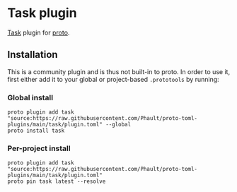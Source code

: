 # Task plugin

[Task](https://taskfile.dev) plugin for [proto](https://github.com/moonrepo/proto).

## Installation

This is a community plugin and is thus not built-in to proto. In order to use it, first either add it to your global or project-based `.prototools` by running:

### Global install

```shell
proto plugin add task "source:https://raw.githubusercontent.com/Phault/proto-toml-plugins/main/task/plugin.toml" --global
proto install task
```

### Per-project install

```shell
proto plugin add task "source:https://raw.githubusercontent.com/Phault/proto-toml-plugins/main/task/plugin.toml"
proto pin task latest --resolve
```
